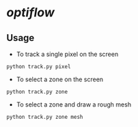 # *optiflow*

## Usage

- To track a single pixel on the screen
```
python track.py pixel
```

- To select a zone on the screen
```
python track.py zone
```

- To select a zone and draw a rough mesh
```
python track.py zone mesh
```